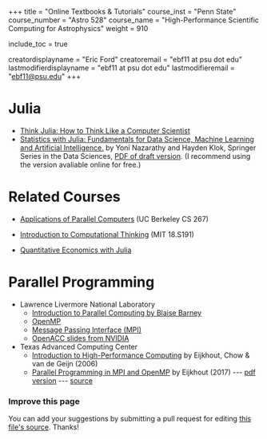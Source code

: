 +++
title = "Online Textbooks & Tutorials"
course_inst = "Penn State"
course_number = "Astro 528"
course_name = "High-Performance Scientific Computing for Astrophysics"
weight = 910

include_toc = true

creatordisplayname = "Eric Ford"
creatoremail = "ebf11 at psu dot edu"
lastmodifierdisplayname = "ebf11 at psu dot edu"
lastmodifieremail = "ebf11@psu.edu"
+++


# Julia

- [Think Julia: How to Think Like a Computer Scientist](https://benlauwens.github.io/ThinkJulia.jl/latest/book.html)
- [Statistics with Julia: Fundamentals for Data Science, Machine Learning and Artificial Intelligence.](https://statisticswithjulia.org/) by  Yoni Nazarathy and Hayden Klok, Springer Series in the Data Sciences, [PDF of draft version](https://statisticswithjulia.org/StatisticsWithJuliaDRAFT.pdf).  (I recommend using the version avaliable online for free.)


# Related Courses
- [Applications of Parallel Computers](https://sites.google.com/lbl.gov/cs267-spr2018/) (UC Berkeley CS 267)

- [Introduction to Computational Thinking](https://computationalthinking.mit.edu/Spring21/) (MIT 18.S191)
- [Quantitative Economics with Julia](https://julia.quantecon.org/)

# Parallel Programming
-  Lawrence Livermore National Laboratory
   - [Introduction to Parallel Computing by Blaise Barney](https://computing.llnl.gov/tutorials/parallel_comp/)
   - [OpenMP](https://hpc.llnl.gov/tuts/openMP/)
   - [Message Passing Interface (MPI)](https://hpc-tutorials.llnl.gov/mpi/)
   - [OpenACC slides from NVIDIA](https://hpc.llnl.gov/sites/default/files/2014.09.15-16.NVIDIA-OpenACC_0.pdf)
- Texas Advanced Computing Center
   - [Introduction to High-Performance Computing](http://dx.doi.org/10.5281/zenodo.49897) by Eijkhout, Chow & van de Geijn (2006)
   - [Parallel Programming in MPI and OpenMP](https://pages.tacc.utexas.edu/~eijkhout/pcse/html/index.html) by Eijkhout (2017)  --- [pdf version](https://tinyurl.com/vle335course) --- [source](https://bitbucket.org/VictorEijkhout/parallel-programming-public/src)

### Improve this page
You can add your suggestions by submitting a pull request for editing [this file's source](https://github.com/PsuAstro528/Fall2021-website-src/blob/master/content/resources/textbooks.md).  Thanks!
